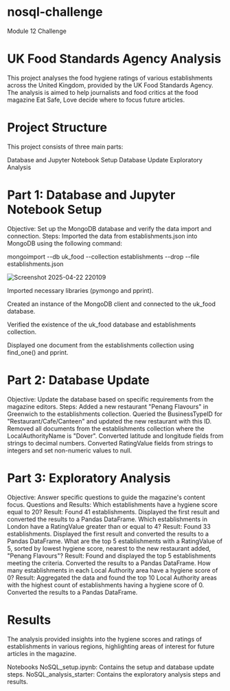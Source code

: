 # nosql-challenge
Module 12 Challenge

# UK Food Standards Agency Analysis

This project analyses the food hygiene ratings of various establishments across the United Kingdom, provided by the UK Food Standards Agency. The analysis is aimed to help journalists and food critics at the food magazine Eat Safe, Love decide where to focus future articles.

# Project Structure
This project consists of three main parts:

Database and Jupyter Notebook Setup
Database Update
Exploratory Analysis

# Part 1: Database and Jupyter Notebook Setup

Objective: Set up the MongoDB database and verify the data import and connection.
Steps:
Imported the data from establishments.json into MongoDB using the following command:

mongoimport --db uk_food --collection establishments --drop --file establishments.json

![Screenshot 2025-04-22 220109](https://github.com/user-attachments/assets/d75f5931-00a8-489e-a6a3-8b942fb55e38)

Imported necessary libraries (pymongo and pprint).

Created an instance of the MongoDB client and connected to the uk_food database.

Verified the existence of the uk_food database and establishments collection.

Displayed one document from the establishments collection using find_one() and pprint.

# Part 2: Database Update

Objective: Update the database based on specific requirements from the magazine editors.
Steps:
Added a new restaurant "Penang Flavours" in Greenwich to the establishments collection.
Queried the BusinessTypeID for "Restaurant/Cafe/Canteen" and updated the new restaurant with this ID.
Removed all documents from the establishments collection where the LocalAuthorityName is "Dover".
Converted latitude and longitude fields from strings to decimal numbers.
Converted RatingValue fields from strings to integers and set non-numeric values to null.

# Part 3: Exploratory Analysis

Objective: Answer specific questions to guide the magazine's content focus.
Questions and Results:
Which establishments have a hygiene score equal to 20?
Result: Found 41 establishments. Displayed the first result and converted the results to a Pandas DataFrame.
Which establishments in London have a RatingValue greater than or equal to 4?
Result: Found 33 establishments. Displayed the first result and converted the results to a Pandas DataFrame.
What are the top 5 establishments with a RatingValue of 5, sorted by lowest hygiene score, nearest to the new restaurant added, "Penang Flavours"?
Result: Found and displayed the top 5 establishments meeting the criteria. Converted the results to a Pandas DataFrame.
How many establishments in each Local Authority area have a hygiene score of 0?
Result: Aggregated the data and found the top 10 Local Authority areas with the highest count of establishments having a hygiene score of 0. Converted the results to a Pandas DataFrame.

# Results

The analysis provided insights into the hygiene scores and ratings of establishments in various regions, highlighting areas of interest for future articles in the magazine.

Notebooks
NoSQL_setup.ipynb: Contains the setup and database update steps.
NoSQL_analysis_starter: Contains the exploratory analysis steps and results.
